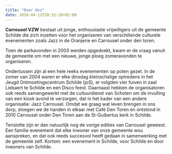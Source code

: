 ```yaml
---
title: "Over Ons"
date: 2018-04-12T20:32:20+02:00
---
```


**Carrousel VZW** bestaat uit jonge, enthousiaste vrijwilligers uit de gemeente Schilde die zich inzetten voor het organiseren van verschillende culturele evenementen zoals Jazz in de Oranjerie en Carrousel onder den toren.

Toen de parkavonden in 2003 werden opgedoekt, kwam er de vraag vanuit de gemeente om met een nieuwe, jonge ploeg zomeravonden te organiseren.

Ondertussen zijn al een hele reeks evenementen op poten gezet. In de zomer van 2004 waren er elke dinsdag kleinschalige optredens in het Jeugd Ontmoetingscentrum Schilde (joS), er volgden vier fuiven in zaal Liebaert te Schilde en een Disco feest. Daarnaast hebben de organisatoren ook reeds samengewerkt met de cultuurdienst van Schoten om de invulling van een kiosk avond te verzorgen, dat in het kader van een andere organisatie: Jazz Carrousel.
Omdat we graag wat leven brengen in ons dorp, sloegen we de handen in elkaar met Café Den Toren en ontstond in 2010 Carrousel onder Den Toren aan de St-Guibertus kerk in Schilde.

Tenslotte zijn er dan natuurlijk nog de vorige edities van Carrousel geweest. Een familie evenement dat elke inwoner van onze gemeente wou aanspreken, en dat ook reeds succesvol heeft gedaan in samenwerking met de gemeente zelf. Kortom: een evenement in Schilde, voor Schilde en door inwoners van Schilde.


